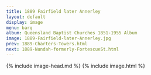 ```yaml
---
title: 1889 Fairfield later Annerley
layout: default
display: image
menu: barq
album: Queensland Baptist Churches 1851-1955 Album
image: 1889-Fairfield-later-Annerley.jpg
prev: 1889-Charters-Towers.html
next: 1889-Nundah-formerly-FortescueSt.html
---
```

{% include image-head.md %}
{% include image.html %}